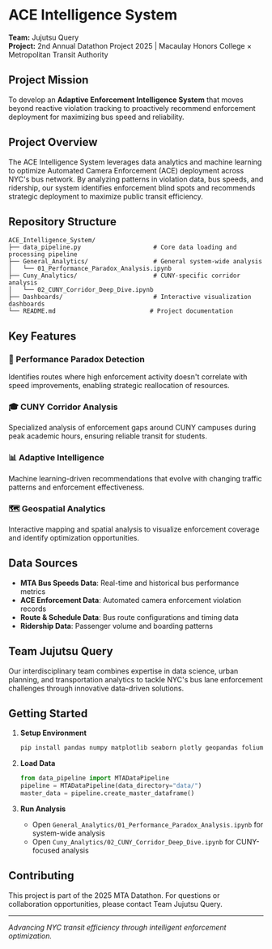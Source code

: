 # ACE Intelligence System

**Team:** Jujutsu Query  
**Project:** 2nd Annual Datathon Project 2025 | Macaulay Honors College × Metropolitan Transit Authority

## Project Mission

To develop an **Adaptive Enforcement Intelligence System** that moves beyond reactive violation tracking to proactively recommend enforcement deployment for maximizing bus speed and reliability.

## Project Overview

The ACE Intelligence System leverages data analytics and machine learning to optimize Automated Camera Enforcement (ACE) deployment across NYC's bus network. By analyzing patterns in violation data, bus speeds, and ridership, our system identifies enforcement blind spots and recommends strategic deployment to maximize public transit efficiency.

## Repository Structure

```
ACE_Intelligence_System/
├── data_pipeline.py                    # Core data loading and processing pipeline
├── General_Analytics/                  # General system-wide analysis
│   └── 01_Performance_Paradox_Analysis.ipynb
├── Cuny_Analytics/                     # CUNY-specific corridor analysis
│   └── 02_CUNY_Corridor_Deep_Dive.ipynb
├── Dashboards/                         # Interactive visualization dashboards
└── README.md                          # Project documentation
```

## Key Features

### 🚌 Performance Paradox Detection
Identifies routes where high enforcement activity doesn't correlate with speed improvements, enabling strategic reallocation of resources.

### 🎓 CUNY Corridor Analysis
Specialized analysis of enforcement gaps around CUNY campuses during peak academic hours, ensuring reliable transit for students.

### 📊 Adaptive Intelligence
Machine learning-driven recommendations that evolve with changing traffic patterns and enforcement effectiveness.

### 🗺️ Geospatial Analytics
Interactive mapping and spatial analysis to visualize enforcement coverage and identify optimization opportunities.

## Data Sources

- **MTA Bus Speeds Data**: Real-time and historical bus performance metrics
- **ACE Enforcement Data**: Automated camera enforcement violation records
- **Route & Schedule Data**: Bus route configurations and timing data
- **Ridership Data**: Passenger volume and boarding patterns

## Team Jujutsu Query

Our interdisciplinary team combines expertise in data science, urban planning, and transportation analytics to tackle NYC's bus lane enforcement challenges through innovative data-driven solutions.

## Getting Started

1. **Setup Environment**
   ```bash
   pip install pandas numpy matplotlib seaborn plotly geopandas folium jupyter
   ```

2. **Load Data**
   ```python
   from data_pipeline import MTADataPipeline
   pipeline = MTADataPipeline(data_directory="data/")
   master_data = pipeline.create_master_dataframe()
   ```

3. **Run Analysis**
   - Open `General_Analytics/01_Performance_Paradox_Analysis.ipynb` for system-wide analysis
   - Open `Cuny_Analytics/02_CUNY_Corridor_Deep_Dive.ipynb` for CUNY-focused analysis

## Contributing

This project is part of the 2025 MTA Datathon. For questions or collaboration opportunities, please contact Team Jujutsu Query.

---

*Advancing NYC transit efficiency through intelligent enforcement optimization.*
